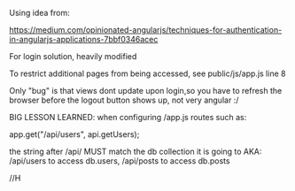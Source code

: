 Using idea from: 

https://medium.com/opinionated-angularjs/techniques-for-authentication-in-angularjs-applications-7bbf0346acec

For login solution, heavily modified 

To restrict additional pages from being accessed, see public/js/app.js line 8

Only "bug" is that views dont update upon login,so you have to refresh the browser before the logout button shows up, not very angular :/

BIG LESSON LEARNED:
when configuring /app.js routes such as:

app.get("/api/users", api.getUsers);

the string after /api/ MUST match the db collection it is going to
AKA: /api/users to access db.users, /api/posts to access db.posts

//H